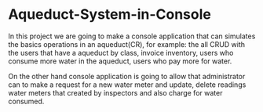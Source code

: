 # Aqueduct-System-in-Console
In this project we are going to make a console application that can simulates the basics operations in an aqueduct(CR), for example: the all CRUD with the users that have a aqueduct by class, invoice inventory, users who consume more water in the aqueduct, users who pay more for water.

On the other hand console application is going to allow that administrator can to make a request for a new water meter and update, delete readings water meters that created by inspectors and also charge for water consumed.

